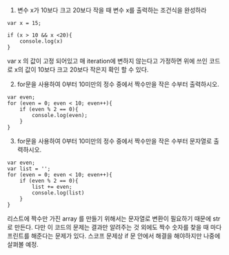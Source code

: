 1. 변수 x가 10보다 크고 20보다 작을 때 변수 x를 출력하는 조건식을 완성하라

```
var x = 15;

if (x > 10 && x <20){
    console.log(x)
}
```

var x 의 값이 고정 되어있고 매 iteration에 변하지 않는다고 가정하면 위에 쓰인 코드로 x의 값이 10보다 크고 20보다 작은지 확인 할 수 있다.

2. for문을 사용하여 0부터 10미만의 정수 중에서 짝수만을 작은 수부터 출력하시오.

```
var even; 
for (even = 0; even < 10; even++){
    if (even % 2 == 0){
        console.log(even);
    }
}  
```

3. for문을 사용하여 0부터 10미만의 정수 중에서 짝수만을 작은 수부터 문자열로 출력하시오.

```
var even;
var list = ''; 
for (even = 0; even < 10; even++){
    if (even % 2 == 0){
        list += even;
        console.log(list)
    }
} 
```
리스트에 짝수만 가진 array 를 만들기 위해서는 문자열로 변환이 필요하기 때문에 str로 만든다.
다만 이 코드의 문제는 결과만 알려주는 것 외에도 짝수 숫자를 찾을 때 마다 프린트를 해준다는 문제가 있다. 스코프 문제상 if 문 안에서 해결을 해야하지만 나중에 살펴볼 예정.


